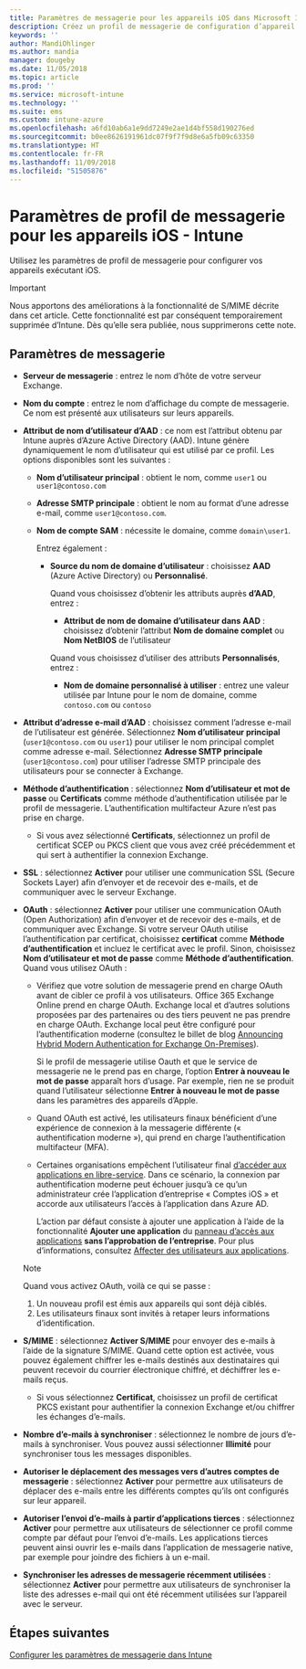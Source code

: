```yaml
---
title: Paramètres de messagerie pour les appareils iOS dans Microsoft Intune - Azure | Microsoft Docs
description: Créez un profil de messagerie de configuration d’appareil qui utilise des serveurs Exchange et récupère des attributs auprès d’Azure Active Directory. Vous pouvez également activer SSL, authentifier les utilisateurs avec des certificats ou un nom d’utilisateur/mot de passe, et synchroniser la messagerie sur les appareils iOS en utilisant Microsoft Intune.
keywords: ''
author: MandiOhlinger
ms.author: mandia
manager: dougeby
ms.date: 11/05/2018
ms.topic: article
ms.prod: ''
ms.service: microsoft-intune
ms.technology: ''
ms.suite: ems
ms.custom: intune-azure
ms.openlocfilehash: a6fd10ab6a1e9dd7249e2ae1d4bf558d190276ed
ms.sourcegitcommit: b0ee8626191961dc07f9f7f9d8e6a5fb09c63350
ms.translationtype: HT
ms.contentlocale: fr-FR
ms.lasthandoff: 11/09/2018
ms.locfileid: "51505876"
---
```

# <a name="email-profile-settings-for-ios-devices---intune"></a>Paramètres de profil de messagerie pour les appareils iOS - Intune

Utilisez les paramètres de profil de messagerie pour configurer vos appareils exécutant iOS.

> [!IMPORTANT]
> Nous apportons des améliorations à la fonctionnalité de S/MIME décrite dans cet article. Cette fonctionnalité est par conséquent temporairement supprimée d’Intune. Dès qu’elle sera publiée, nous supprimerons cette note.

## <a name="email-settings"></a>Paramètres de messagerie

- **Serveur de messagerie** : entrez le nom d’hôte de votre serveur Exchange.
- **Nom du compte** : entrez le nom d’affichage du compte de messagerie. Ce nom est présenté aux utilisateurs sur leurs appareils.
- **Attribut de nom d’utilisateur d’AAD** : ce nom est l’attribut obtenu par Intune auprès d’Azure Active Directory (AAD). Intune génère dynamiquement le nom d’utilisateur qui est utilisé par ce profil. Les options disponibles sont les suivantes :
  - **Nom d’utilisateur principal** : obtient le nom, comme `user1` ou `user1@contoso.com`
  - **Adresse SMTP principale** : obtient le nom au format d’une adresse e-mail, comme `user1@contoso.com`.
  - **Nom de compte SAM** : nécessite le domaine, comme `domain\user1`.

    Entrez également :  
    - **Source du nom de domaine d’utilisateur** : choisissez **AAD** (Azure Active Directory) ou **Personnalisé**.

      Quand vous choisissez d’obtenir les attributs auprès **d’AAD**, entrez :
      - **Attribut de nom de domaine d’utilisateur dans AAD** : choisissez d’obtenir l’attribut **Nom de domaine complet** ou **Nom NetBIOS** de l’utilisateur

      Quand vous choisissez d’utiliser des attributs **Personnalisés**, entrez :
      - **Nom de domaine personnalisé à utiliser** : entrez une valeur utilisée par Intune pour le nom de domaine, comme `contoso.com` ou `contoso`

- **Attribut d’adresse e-mail d’AAD** : choisissez comment l’adresse e-mail de l’utilisateur est générée. Sélectionnez **Nom d’utilisateur principal** (`user1@contoso.com` ou `user1`) pour utiliser le nom principal complet comme adresse e-mail. Sélectionnez **Adresse SMTP principale** (`user1@contoso.com`) pour utiliser l’adresse SMTP principale des utilisateurs pour se connecter à Exchange.
- **Méthode d’authentification** : sélectionnez **Nom d’utilisateur et mot de passe** ou **Certificats** comme méthode d’authentification utilisée par le profil de messagerie. L’authentification multifacteur Azure n’est pas prise en charge.
  - Si vous avez sélectionné **Certificats**, sélectionnez un profil de certificat SCEP ou PKCS client que vous avez créé précédemment et qui sert à authentifier la connexion Exchange.
- **SSL** : sélectionnez **Activer** pour utiliser une communication SSL (Secure Sockets Layer) afin d’envoyer et de recevoir des e-mails, et de communiquer avec le serveur Exchange.
- **OAuth** : sélectionnez **Activer** pour utiliser une communication OAuth (Open Authorization) afin d’envoyer et de recevoir des e-mails, et de communiquer avec Exchange. Si votre serveur OAuth utilise l’authentification par certificat, choisissez **certificat** comme **Méthode d’authentification** et incluez le certificat avec le profil. Sinon, choisissez **Nom d’utilisateur et mot de passe** comme **Méthode d’authentification**. Quand vous utilisez OAuth :

  - Vérifiez que votre solution de messagerie prend en charge OAuth avant de cibler ce profil à vos utilisateurs. Office 365 Exchange Online prend en charge OAuth. Exchange local et d’autres solutions proposées par des partenaires ou des tiers peuvent ne pas prendre en charge OAuth. Exchange local peut être configuré pour l’authentification moderne (consultez le billet de blog [Announcing Hybrid Modern Authentication for Exchange On-Premises](https://blogs.technet.microsoft.com/exchange/2017/12/06/announcing-hybrid-modern-authentication-for-exchange-on-premises/)).

    Si le profil de messagerie utilise Oauth et que le service de messagerie ne le prend pas en charge, l’option **Entrer à nouveau le mot de passe** apparaît hors d’usage. Par exemple, rien ne se produit quand l’utilisateur sélectionne **Entrer à nouveau le mot de passe** dans les paramètres des appareils d’Apple.

  - Quand OAuth est activé, les utilisateurs finaux bénéficient d’une expérience de connexion à la messagerie différente (« authentification moderne »), qui prend en charge l’authentification multifacteur (MFA). 

  - Certaines organisations empêchent l’utilisateur final [d’accéder aux applications en libre-service](https://docs.microsoft.com/azure/active-directory/manage-apps/manage-self-service-access). Dans ce scénario, la connexion par authentification moderne peut échouer jusqu’à ce qu’un administrateur crée l’application d’entreprise « Comptes iOS » et accorde aux utilisateurs l’accès à l’application dans Azure AD.

    L’action par défaut consiste à ajouter une application à l’aide de la fonctionnalité **Ajouter une application** du [panneau d’accès aux applications](https://docs.microsoft.com/azure/active-directory/user-help/active-directory-saas-access-panel-introduction) **sans l’approbation de l’entreprise**. Pour plus d’informations, consultez [Affecter des utilisateurs aux applications](https://docs.microsoft.com/azure/active-directory/manage-apps/ways-users-get-assigned-to-applications).

  > [!NOTE]
  > Quand vous activez OAuth, voilà ce qui se passe :  
  > 1. Un nouveau profil est émis aux appareils qui sont déjà ciblés.
  > 2. Les utilisateurs finaux sont invités à retaper leurs informations d’identification.

- **S/MIME** : sélectionnez **Activer S/MIME** pour envoyer des e-mails à l’aide de la signature S/MIME. Quand cette option est activée, vous pouvez également chiffrer les e-mails destinés aux destinataires qui peuvent recevoir du courrier électronique chiffré, et déchiffrer les e-mails reçus.
  - Si vous sélectionnez **Certificat**, choisissez un profil de certificat PKCS existant pour authentifier la connexion Exchange et/ou chiffrer les échanges d’e-mails.
- **Nombre d’e-mails à synchroniser** : sélectionnez le nombre de jours d’e-mails à synchroniser. Vous pouvez aussi sélectionner **Illimité** pour synchroniser tous les messages disponibles.
- **Autoriser le déplacement des messages vers d’autres comptes de messagerie** : sélectionnez **Activer** pour permettre aux utilisateurs de déplacer des e-mails entre les différents comptes qu’ils ont configurés sur leur appareil.
- **Autoriser l’envoi d’e-mails à partir d’applications tierces** : sélectionnez **Activer** pour permettre aux utilisateurs de sélectionner ce profil comme compte par défaut pour l’envoi d’e-mails. Les applications tierces peuvent ainsi ouvrir les e-mails dans l’application de messagerie native, par exemple pour joindre des fichiers à un e-mail.
- **Synchroniser les adresses de messagerie récemment utilisées** : sélectionnez **Activer** pour permettre aux utilisateurs de synchroniser la liste des adresses e-mail qui ont été récemment utilisées sur l’appareil avec le serveur.

## <a name="next-steps"></a>Étapes suivantes
[Configurer les paramètres de messagerie dans Intune](email-settings-configure.md)
